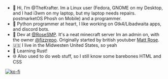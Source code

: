 - 👋 Hi, I’m @TheKrafter. Im a Linux user (Fedora, GNOME on my Desktop, and I had i3wm on my laptop, but my laptop needs repairs. postmarketOS Phosh on Mobile) and a programmer.
- 🐍 Python programmer at heart, I like working on Gtk4/Libadwaita apps, and discord bots.
- 💼 Dev at [@RoseSMP](https://github.com/RoseSMP). It's a neat minecraft server Im an admin on, with the owner [@fizzrepo](https://github.com/fizzrepo). Originally started by british youtuber [Matt Rose](https://www.youtube.com/c/MattRoseStuff).
- 🇺🇸 I live in the Midwesten United States, so yeah
- :crab: Learning Rust!
- 🌐 Also used to do web stuff, so I still know some barebones HTML and CSS

[![ko-fi](https://ko-fi.com/img/githubbutton_sm.svg)](https://ko-fi.com/G2G5DO1DO)


